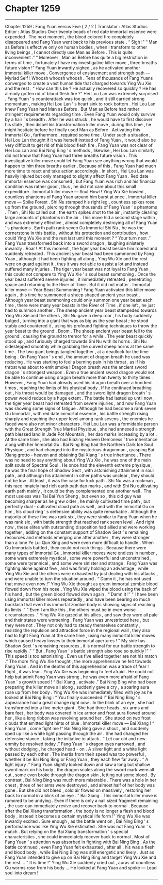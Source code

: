 
# Chapter 1259


---

Chapter 1259 : Fang Yuan versus Five ( 2 / 2 )
Translator :
Atlas Studios
Editor :
Atlas Studios
Over twenty beads of red date immortal essence were expended .
The next moment , the blood colored fire completely disappeared and Fang Yuan went back to his previous state .
“ Sigh !”
“ Man as Before is effective only on human bodies , when I transform to other living beings , I cannot directly use Man as Before . This is quite inconvenient .”
“ Moreover , Man as Before has quite a big restriction in terms of time , fortunately I have my investigative killer move , three breaths future vision !”
Fang Yuan inwardly sighed , as he activated another immortal killer move .
Convergence of enslavement and strength path — Myriad Self !
Whoosh whoosh whoosh .
Tens of thousands of Fang Yuans converged to create a vast human tide that charged towards Ying Wu Xie and the rest .
“ How can this be ? He actually recovered so quickly ? He has already gotten rid of blood flesh fire ?” Hei Lou Lan was extremely surprised .
Fang Yuan ’ s counterattack was too quick , and it still carried strong momentum , making Hei Lou Lan ’ s heart sink to rock bottom .
Hei Lou Lan knew Fang Yuan had Man as Before .
But Man as Before had rather stringent requirements regarding time . Even Fang Yuan would only survive by a hair ’ s breadth . After he was struck , he would have to first discover his state , then dispel his transformation killer move , during this time , he might hesitate before he finally used Man as Before . Activating this Immortal Gu , furthermore , required some time .
Under such a situation , Hei Lou Lan thought if it was herself instead of Fang Yuan , it would also be very difficult to get rid of this blood flesh fire .
Fang Yuan was not clear of Hei Lou Lan and Bai Ning Bing ’ s methods , likewise , Hei Lou Lan similarly did not know that Fang Yuan had three breaths future vision .
This investigative killer move could let Fang Yuan see anything wrong that would happen to him three breaths earlier . Because of this , Fang Yuan had much more time to react and take action accordingly .
In short , Hei Lou Lan was heavily injured but only managed to slightly affect Fang Yuan .
Red date immortal essence was consumed , but Fang Yuan was rich and his financial condition was rather good , thus , he did not care about this small expenditure .
Immortal killer move — Soul Howl !
Ying Wu Xie howled , countless phantoms of Fang Yuan around him burst at once .
Immortal killer move — Spike Forest .
Shi Nu stamped his right leg , countless spikes rose up from the ground , piercing through thousands of Fang Yuan ’ s phantoms .
Then , Shi Nu called out , the earth spikes shot to the air , instantly clearing large amounts of phantoms in the air .
This move hid a second stage within , and was extremely effective , almost completely destroying all of Fang Yuan ’ s phantoms .
Earth path rank seven Gu Immortal Shi Nu , he was the cornerstone in this battle , without his protection and contribution , how could Ying Wu Xie and the rest last until this moment ?
“ Your turn next .” Fang Yuan transformed back into a sword dragon , laughing sinisterly inwardly .
Roar !
At this moment , the tiger year beast beside him roared and suddenly retreated .
This ancient year beast had been summoned by Fang Yuan , although it had been fighting all along , Ying Wu Xie and the rest were on guard against it , thus it was not able to assist a lot and instead suffered many injuries .
The tiger year beast was not loyal to Fang Yuan , this could not compare to Ying Wu Xie ’ s soul beast summoning .
Once the year beast suffered severe injuries , it immediately retreated , penetrating space and returning to the River of Time .
But it did not matter .
Immortal killer move — Year Beast Summoning !
Fang Yuan activated this killer move again , this time he summoned a sheep shaped ancient year beast .
Although year beast summoning could only summon one year beast each time , there were many year beasts in the River of Time , if one left , he just had to summon another .
The sheep ancient year beast stampeded towards Ying Wu Xie and the others , Shi Nu gave a deep roar , his body suddenly bulged , turning into a giant that was as big as the year beast ; he stood stably and countered it , using his profound fighting techniques to throw the year beast to the ground .
Boom .
The sheep ancient year beast fell to the ground , causing the ground to tremor for a while .
The year beast quickly stood up , and furiously charged towards Shi Nu with its horns .
Shi Nu sidestepped smoothly while grabbing the curved sheep horns at the same time .
The two giant beings tangled together , at a deadlock for the time being .
On Fang Yuan ’ s end , the amount of dragon breath he used was reducing .
He was starting to feel a burning pain in his throat , as if his throat was about to emit smoke !
Dragon breath was the ancient sword dragon ’ s strongest weapon . Even a true ancient sword dragon would not be able to continue using dragon breath more than twenty to thirty times .
However , Fang Yuan had already used his dragon breath over a hundred times , reaching the limits of his physical body .
If he continued breathing out , his throat would be damaged , and the sword light dragon breath ’ s power would reduce by a huge extent .
The battle had lasted up until now , the tiger year beast had retreated from severe injuries , and now Fang Yuan was showing some signs of fatigue .
Although he had become a rank seven Gu Immortal , with red date immortal essence , his battle strength rising sharply and reaching the upper level among rank sevens , the enemies he faced were also not minor characters .
Hei Lou Lan was a formidable person with the Great Strength True Martial Physique , she had annexed a strength path blessed land in Jade Pot Mountain , her dao marks increasing by a lot . At the same time , she also had Blazing Heaven Demoness ’ true inheritance along with her Immortal Gu .
Bai Ning Bing had the Northern Dark Ice Soul Physique , and had changed into the mysterious dragonman , grasping Bai Xiang grotto - heaven and obtaining Bai Xiang ’ s true inheritance .
There was no need to say anything about Ying Wu Xie , he was one of the main split souls of Spectral Soul . He once had the eleventh extreme physique , he was the final hope of Shadow Sect , with astonishing attainment in soul path , and although his attainment in other paths was unclear , they should not be low . At least , it was the case for luck path .
Shi Nu was a rockman , this race innately had rich earth path dao marks , and with Shi Nu cultivating earth path mainly , it could be they complemented one another well .
The most useless was Tai Bai Yun Sheng , but even so , this old guy was becoming sharper as he grew older , he mainly cultivated time path , but perfectly dual - cultivated cloud path as well , and with the Immortal Gu on him , his cloud ring ’ s defensive ability was quite remarkable .
Although the majority of these five was rank six , they were similar to Fang Yuan when he was rank six , with battle strength that reached rank seven level .
And right now , these elites with outstanding disposition had allied and were working together , adding on the constant support of Shadow Sect ’ s remaining resources and methods emerging one after another , they were stronger than a lone Ye Lui Qun Xing and were even more difficult to handle .
When Gu Immortals battled , they could not rush things .
Because there were many types of Immortal Gu , immortal killer moves were endless in number , some were extremely mystical , some were powerful and unconstrained , some were tyrannical , and some were sinister and strange .
Fang Yuan was fighting alone against five , and was firmly holding an advantage , while Ying Wu Xie and the others were exhausted by just dealing with his attacks , and were unable to turn the situation around .
“ Damn it , he has not used that move even now !” Ying Wu Xie thought as green immortal zombie blood flowed down from his nose .
Ying Wu Xie wiped the blood using the back of his hand , but the green blood flowed down again .
“ Damn it !”
“ I have been using immortal killer moves repeatedly , and have been bearing so much backlash that even this immortal zombie body is showing signs of reaching its limits .”
“ Even I am like this , the others must be in even worse circumstances .”
Ying Wu Xie gazed at his allies , and saw they were all pale and their states were worsening .
Fang Yuan was unrestricted here , but they were not . They not only had to steady themselves constantly , resisting the repulsion and attraction force in the regional wall , they also had to fight Fang Yuan at the same time , using many immortal killer moves which caused heavy losses to their immortal apertures !
“ My side has Shadow Sect ’ s remaining resources , it is normal for our battle strength to rise rapidly .”
“ But , Fang Yuan ’ s battle strength also rose so quickly !”
“ This speed is too astonishing . Even us five allied together are not his match .”
The more Ying Wu Xie thought , the more apprehensive he felt towards Fang Yuan . And in the depths of this apprehension was a trace of fear !
Right , it was fear .
Ying Wu Xie was beginning to feel afraid .
He could not help but admit Fang Yuan was strong , he was even more afraid of Fang Yuan ’ s growth speed !
“ Bai Xiang , activate .”
Bai Ning Bing who had been preparing the killer move all along , suddenly gave a cry , a soaring aura rose up from her body .
Ying Wu Xie was immediately filled with joy as he looked at Bai Ning Bing : “ You finally succeeded !”
Bai Ning Bing ’ s appearance had a great change right now .
In the blink of an eye , she had transformed into a five meter giant .
She had three heads , six arms and bare feet , her body was covered in ice armor and frost aura flowed around her , like a long ribbon was revolving around her . She stood on two frost clouds that emitted light hints of blue .
Immortal killer move — Bai Xiang !
“ Fang Yuan , come fight me !” Bai Ning Bing gave a shout , and suddenly sped up like a white light passing through the air . She had changed her defensive stance , taking the initiative to attack .
“ Let our old and new enmity be resolved today .” Fang Yuan ’ s dragon eyes narrowed , and without dodging , he charged head - on .
A silver light and a white light passed by each other .
The inertia from their speed was too powerful , whether it be Bai Ning Bing or Fang Yuan , they each flew far away .
“ A light injury .” Fang Yuan slightly looked down and saw a long but shallow sword mark on his body , the dragon scales along the sword mark were all cut , some even broke through the dragon skin , letting out some blood .
By contrast , Bai Ning Bing was much more miserable .
There was a hole in her chest , three of her arms were destroyed , and almost half of her body was gone .
But she did not bleed , cold air flowed on massively , restoring her back to normal in a blink of an eye .
“ Bai Xiang . This immortal killer move is rumored to be undying . Even if there is only a nail sized fragment remaining , the user can immediately revive and recover back to normal . Because after the Bai Xiang transformation , the body is no longer a flesh and blood body , instead it becomes a certain mystical life form !” Ying Wu Xie was inwardly excited .
Sure enough , as the battle went on , Bai Ning Bing ’ s performance was like Ying Wu Xie estimated .
She was not Fang Yuan ’ s match . But relying on the Bai Xiang transformation ’ s special characteristics , she could immediately recover back to normal .
Most of Fang Yuan ’ s attention was absorbed in fighting with Bai Ning Bing .
As the battle continued , even Fang Yuan felt exhausted , after all , his was a flesh and blood body , while Bai Ning Bing was still energetic and lively .
Just as Fang Yuan intended to give up on Bai Ning Bing and target Ying Wu Xie and the rest …
“ It is time !” Ying Wu Xie suddenly cried out , auras of countless Gu worms rose from his body …
He looked at Fang Yuan and spoke —
Lead soul into dream !

---

